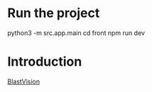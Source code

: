 
# Run the project
python3 -m src.app.main
cd front
npm run dev


# Introduction

[BlastVision](BlastVision.pdf)
